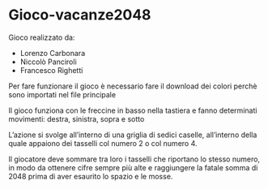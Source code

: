 # Gioco-vacanze2048
Gioco realizzato da:

- Lorenzo Carbonara
- Niccolò Panciroli
- Francesco Righetti

Per fare funzionare il gioco è necessario fare il download dei colori perchè sono importati nel file principale

Il gioco funziona con le freccine in basso nella tastiera e fanno determinati movimenti: destra, sinistra, sopra e sotto

L’azione si svolge all’interno di una griglia di sedici caselle, all’interno della quale appaiono dei tasselli col numero 2 o col numero 4. 

Il giocatore deve sommare tra loro i tasselli che riportano lo stesso numero, in modo da ottenere cifre sempre più alte e raggiungere la fatale somma di 2048 prima di aver esaurito lo spazio e le mosse.



